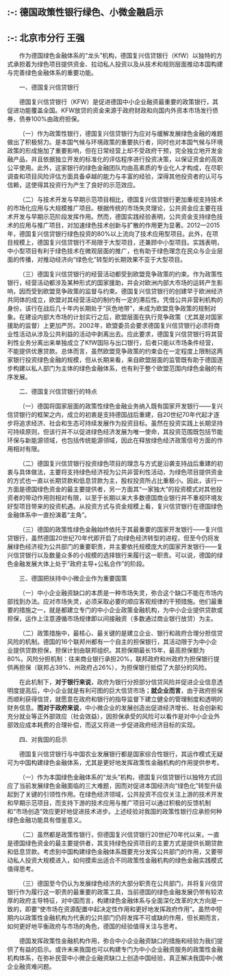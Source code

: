  ## :-: **德国政策性银行绿色、小微金融启示**
## :-: 北京市分行 王强
&ensp;&ensp;&ensp;&ensp;作为德国绿色金融体系的“龙头”机构，德国复兴信贷银行（KfW）以独特的方式承担着为绿色项目提供资金、拉动私人投资以及从技术和规则层面推动本国构建与完善绿色金融体系的重要功能。

&ensp;&ensp;&ensp;&ensp;一、德国复兴信贷银行

&ensp;&ensp;&ensp;&ensp;德国复兴信贷银行（KFW）是促进德国中小企业融资最重要的政策银行，其促进功能覆盖全国。KFW放贷的资金来源于政府财政和向国内外资本市场发行债券，债券100%由政府担保。

&ensp;&ensp;&ensp;&ensp;（一）作为政策性银行，德国复兴信贷银行为应对与缓解发展绿色金融的难题做出了积极努力。是本国气候与环境政策的重要执行者，同时也对本国气候与环境政策的形成施加了重要影响，但在日常经营上却不受政府干预，完全独立地开发金融产品，并且依据独立开发的标准化的评估程序进行投资决策，以保证资金的高效公平使用。此外，这家银行的绿色金融团队均由高素质的专业化人才构成，在尽职调查和项目风险评估方面具备卓越的能力与丰富的经验，深得其他投资者的认可与信赖，这使得其投资行为产生了良好的示范效应。

&ensp;&ensp;&ensp;&ensp;（二）与技术开发与早期示范项目相比，德国复兴信贷银行更加重视支持技术的市场化应用与大规模推广项目。根据传统的市场失灵理论，公共资金应主要在技术开发与早期示范阶段发挥作用。然而，德国实践经验表明，公共资金支持绿色技术的应用与推广项目，对加速绿色技术创新与扩散的作用更为显著。2012—2015年，德国复兴信贷银行绿色投资的80%以上流向了技术应用型项目。此外，在项目规模上，德国复兴信贷银行不局限于大型项目，还兼顾中小型项目。实践表明，中小型项目有利于绿色技术在微观层面的推广，也有助于绿色理念在民众与企业层面的传播，对推动经济向“绿色化”转型的长期效果不亚于大型项目。

&ensp;&ensp;&ensp;&ensp;（三）德国复兴信贷银行的经营活动都受到欧盟竞争政策的约束。作为政策性银行，经营活动都涉及某种形式的国家援助，并会对欧洲内部大市场的运转产生影响，因而受到欧盟竞争政策的监督与约束。德国复兴信贷银行的创建早于欧洲经济共同体的成立，欧盟对其经营活动的制约有一定的滞后性。凭借公共非营利机构的身份，该行在战后几十年内长期处于“灰色地带”，未成为欧盟竞争政策的规制对象。在建设内部大市场的计划实行之后，欧盟层面在执行竞争政策（尤其是对国家援助的监督）上更加严厉。2002年，欧盟委员会要求德国复兴信贷银行必须将商业性活动从涉及公共利益的活动中剥离出去。应此要求，德国复兴信贷银行将其营利性业务分离出来单独成立了KfW国际与出口银行，后者只能以市场条件经营，不能提供优惠贷款。总体而言，虽然欧盟竞争政策的约束会在一定程度上限制这两家银行投资绿色金融的规模，但从长期来看，来自欧盟层面的监管既有助于德国逐步构建以私人部门为主体的绿色金融体系，也有利于整个欧盟范围内绿色金融的有序发展。

&ensp;&ensp;&ensp;&ensp;二、德国复兴信贷银行的特点

&ensp;&ensp;&ensp;&ensp;（一）德国将国家层面的政策性绿色金融业务纳入既有国家开发银行——复兴信贷银行的框架之内，成立的初衷是支持德国战后重建，自20世纪70年代起才逐步将追求经济、社会和生态可持续发展作为投资目标。虽然在投资实践上长期坚持可持续原则，但该行并不以促进绿色经济发展为唯一使命，其投资范围既包括节能环保与新能源领域，也包括传统能源领域，因此在释放绿色经济政策信号方面的作用相对有限。

&ensp;&ensp;&ensp;&ensp;（二）德国复兴信贷银行投资绿色项目的理念与方式是沿袭支持战后重建的初衷与具体做法，主要将支持绿色经济视为公共非营利性活动，为绿色项目提供资金的方式也一直以长期贷款和低息贷款为主，股权投资所占比重极小。因此，该行一方面是德国绿色资金的最主要提供者，另一方面其“一家独大”的投资模式对其他投资者的带动作用则相对有限，以至于长期以来大多数德国商业银行并不重视环境友好型项目带来的投资机遇。从投资方式与资金规模上看，复兴信贷银行在德国绿色金融体系中一直扮演着“主角”。

&ensp;&ensp;&ensp;&ensp;（三）德国的政策性绿色金融始终依托于其最重要的国家开发银行——复兴信贷银行，虽然德国20世纪70年代即开启了向绿色经济转型的进程，但至今仍将发展绿色经济视为公共部门的重要职责，并主要依托规模庞大的国家开发银行——复兴信贷银行以及数量众多的小规模的选择银行来履行这一职责。可以说，德国的绿色金融发展大体上处于“政府主导+公私合作”的阶段。

&ensp;&ensp;&ensp;&ensp;三、德国把扶持中小微企业作为重要国策

&ensp;&ensp;&ensp;&ensp;（一）中小企业融资缺口的本质是一种市场失灵，弥合这个缺口不能在市场内部找到办法。应对市场失灵，必须采取必要的顺应客观规律的干预措施。他们最重要的措施之一，就是都建立专门的中小企业政策金融机构，为中小企业提供贷款或担保，运作上注意遵循市场规律即以间接融资（多数通过商业银行放贷）为主。

&ensp;&ensp;&ensp;&ensp;（二）政策措施中，最核心、最关键的是建立企业、银行和政府合理分担信贷风险的机制。德国的16个联邦州都有一个自主的担保银行，其活动限于为中小企业提供贷款担保，担保计划由联邦组织。其担保期最长15年，最高担保额为80%。风险分担机制：往来商业银行承担20%，联邦政府和州政府为担保银行提供再担保（联邦占39%、州政府占26%），为担保银行抵偿了大部分的风险。

&ensp;&ensp;&ensp;&ensp;在此机制下，**对于银行来说**，政府为银行分担部分信贷风险并促进企业信息透明度提高后，中小企业就是有利可图的巨大信贷市场；**就企业而言**，由于政府担保而顺利获得信贷，就愿意在政府和银行的指导监督下建立健全的管理制度和透明的财务信息。**而对于政府来说**，中小微企业的发展创造出促进经济增长、社会创新和充分就业等正外部效应（社会效益），因担保承受的风险可以看作是对中小企业外部效应成本耗费的合理补偿，而这又将进一步促进政府经济目标的实现。

&ensp;&ensp;&ensp;&ensp;四、对我国的启示

&ensp;&ensp;&ensp;&ensp;德国复兴信贷银行与中国农业发展银行都是国家综合性银行，其运作模式无疑可为中国构建绿色金融体系，尤其是更好地发挥政策性金融机构的作用提供参考。

&ensp;&ensp;&ensp;&ensp;（一）作为本国绿色金融体系的“龙头”机构，德国复兴信贷银行以独特方式回应了当前发展绿色金融面临的三大难题，因而对促进本国经济向“绿色化”转型升级起到了关键的引领性作用。在绿色经济领域，公共投资不应仅关注上游的技术开发和早期示范项目，而支持下游的技术应用与推广项目可以通过积极的反馈机制和“市场创造”效应更好地促进技术进步。上述经验对我国的政策性银行应承担何种绿色金融功能具有借鉴意义。

&ensp;&ensp;&ensp;&ensp;（二）虽然都是政策性银行，但德国复兴信贷银行20世纪70年代以来，一直是德国绿色资金的最主要提供者，其支持绿色投资项目的主要方式是提供长期贷款和低息贷款。考虑到中国构建绿色金融体系既要充分发挥公共部门的作用，又要带动私人投资大规模进入，如何摸索出适合不同政策性金融机构的绿色金融实践模式值得思考。

&ensp;&ensp;&ensp;&ensp;（三）德国至今仍认为发展绿色经济的大部分职责在公共部门，并将复兴信贷银行作为履行这一职责的最重要的政策工具，当前德国的绿色金融发展仍带有较浓厚的政府主导特征，对中国而言，构建绿色金融体系与全面深化改革的大方向是一致的，即要“使市场在资源配置中起决定性作用和更好地发挥政府作用”。虽然中短期内以政策性金融机构为代表的公共部门仍将发挥不可或缺的作用，但长期而言，如何更好地平衡政府与市场的角色，德国的经验值得关注与思考。

&ensp;&ensp;&ensp;&ensp;德国发挥政策性金融机构作用，弥合中小企业融资缺口的措施和经验为我们提供了有益的启示。或许未来我国也可以构建专门为中小企业融资服务的政策性金融机构体系，在弥补民营中小微企业融资缺口上创造中国经验，真正解决我国中小微企业融资难问题。